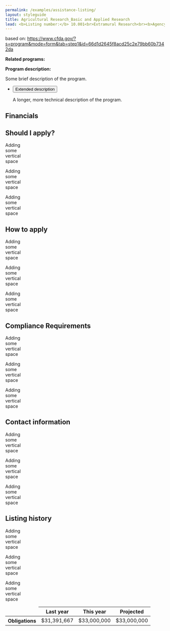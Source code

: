 ```yaml
---
permalink: /examples/assistance-listing/
layout: styleguide
title: Agricultural Research_Basic and Applied Research
lead: <b>Listing number:</b> 10.001<br>Extramural Research<br><b>Agency:</b> Department of Agriculture<br><b>Office:</b> Agricultural Research Service
---
```


<p>based on: <a href="https://www.cfda.gov/?s=program&mode=form&tab=step1&id=66d1d2645f8acd25c2e79bb60b7342da">https://www.cfda.gov/?s=program&mode=form&tab=step1&id=66d1d2645f8acd25c2e79bb60b7342da</a></p>

<p><b>Related programs:</b></p>

<p><b>Program description:</b></p>

<p>Some brief description of the program.</p>

<div class="usa-accordion-bordered">
  <ul class="usa-unstyled-list">
    <li>
      <button class="usa-button-unstyled" aria-expanded="false" aria-controls="collapsible-0">
        Extended description
      </button>
      <div id="collapsible-0" aria-hidden="true" class="usa-accordion-content">
        <p>
        A longer, more technical description of the program.
        </p>
      </div>
    </li>
  </ul>
</div>

<h2 id="financials/">Financials</h2>

<table>
  <thead>
    <tr>
      <td>&nbsp;</td>
      <th>Last year</th>
      <th>This year</th>
      <th>Projected</th>
    </tr>
  </thead>
  <tbody>
    <tr>
      <th scope="row">Obligations</th>
      <td>$31,391,667</td>
      <td>$33,000,000</td>
      <td>$33,000,000</td>
    </tr>
  </tbody>

<h2 id="should-i-apply/">Should I apply?</h2>

<p>Adding<br>some<br>vertical<br>space</p>
<p>Adding<br>some<br>vertical<br>space</p>
<p>Adding<br>some<br>vertical<br>space</p>

<h2 id="how-to-apply/">How to apply</h2>

<p>Adding<br>some<br>vertical<br>space</p>
<p>Adding<br>some<br>vertical<br>space</p>
<p>Adding<br>some<br>vertical<br>space</p>

<h2 id="compliance-requirements/">Compliance Requirements</h2>

<p>Adding<br>some<br>vertical<br>space</p>
<p>Adding<br>some<br>vertical<br>space</p>
<p>Adding<br>some<br>vertical<br>space</p>

<h2 id="contact-information/">Contact information</h2>

<p>Adding<br>some<br>vertical<br>space</p>
<p>Adding<br>some<br>vertical<br>space</p>
<p>Adding<br>some<br>vertical<br>space</p>

<h2 id="listing-history/">Listing history</h2>

<p>Adding<br>some<br>vertical<br>space</p>
<p>Adding<br>some<br>vertical<br>space</p>
<p>Adding<br>some<br>vertical<br>space</p>
